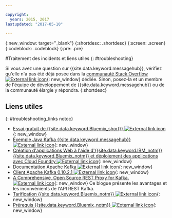 ```yaml
---

copyright:
  years: 2015, 2017
lastupdated: "2017-05-10"

---
```


{:new_window: target="_blank"}
{:shortdesc: .shortdesc}
{:screen: .screen}
{:codeblock: .codeblock}
{:pre: .pre}



#Traitement des incidents et liens utiles
{: #troubleshooting}




Si vous avez une question sur {{site.data.keyword.messagehub}}, vérifiez qu'elle n'a pas été déjà posée dans la [communauté Stack Overflow ![External link icon](../../icons/launch-glyph.svg "External link icon")](http://stackoverflow.com/questions/tagged/message-hub){: new_window} dédiée.
Sinon, posez-la et un membre de l'équipe de développement de {{site.data.keyword.messagehub}} ou de la communauté élargie y répondra.
{:shortdesc}

## Liens utiles
{: #troubleshooting_links notoc}

*  [Essai gratuit de {{site.data.keyword.Bluemix_short}} ![External link icon](../../icons/launch-glyph.svg "External link icon")](https://apps.admin.ibmcloud.com/manage/trial/bluemix.html){: new_window}
*  [Exemple Java Kafka {{site.data.keyword.messagehub}} ![External link icon](../../icons/launch-glyph.svg "External link icon")](https://github.com/ibm-messaging/message-hub-samples/tree/master/kafka-java-console-sample){: new_window}
*  [Création d'applications Web à l'aide d'{{site.data.keyword.IBM_notm}} {{site.data.keyword.Bluemix_notm}} et déploiement des applications avec Cloud Foundry ![External link icon](../../icons/launch-glyph.svg "External link icon")](http://www.ng.bluemix.net/docs/starters/install_cli.html){: new_window}
*  [Documentation Apache Kafka ![External link icon](../../icons/launch-glyph.svg "External link icon")](http://kafka.apache.org/documentation.html){: new_window}
*  [Client Apache Kafka 0.10.2.1 ![External link icon](../../icons/launch-glyph.svg "External link icon")](http://kafka.apache.org/0102/javadoc/index.html){: new_window}
*  [A Comprehensive, Open Source REST Proxy for Kafka. ![External link icon](../../icons/launch-glyph.svg "External link icon")](http://www.confluent.io/blog/a-comprehensive-open-source-rest-proxy-for-kafka/){: new_window} 
	Ce blogue présente les avantages et les inconvénients de l'API REST Kafka.
*  [Tarification {{site.data.keyword.Bluemix_notm}} ![External link icon](../../icons/launch-glyph.svg "External link icon")](https://www.ng.bluemix.net/#/pricing){: new_window}
*  [Prérequis {{site.data.keyword.Bluemix_notm}} ![External link icon](../../icons/launch-glyph.svg "External link icon")](https://developer.ibm.com/bluemix/support/#prereqs/){: new_window}

